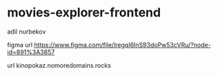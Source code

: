 # movies-explorer-frontend

adil nurbekov

figma url https://www.figma.com/file/lregqI6InS93doPw53cVRu/?node-id=891%3A3857

url kinopokaz.nomoredomains.rocks
